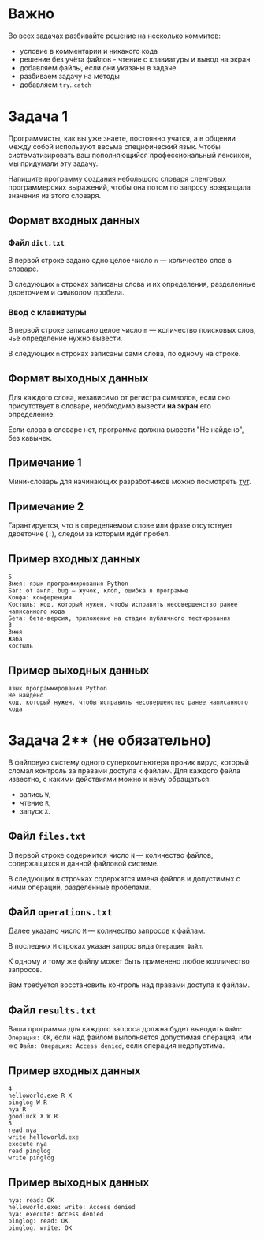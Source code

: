 # Важно

Во всех задачах разбивайте решение на несколько коммитов:
- условие в комментарии и никакого кода
- решение без учёта файлов - чтение с клавиатуры и вывод на экран
- добавляем файлы, если они указаны в задаче
- разбиваем задачу на методы
- добавляем `try`..`catch`

# Задача 1

Программисты, как вы уже знаете, постоянно учатся, а в общении между собой используют весьма специфический язык. Чтобы систематизировать ваш пополняющийся профессиональный лексикон, мы придумали эту задачу.

Напишите программу создания небольшого словаря сленговых программерских выражений, чтобы она потом по запросу возвращала значения из этого словаря.

## Формат входных данных

### Файл `dict.txt`
В первой строке задано одно целое число `n` — количество слов в словаре.

В следующих `n` строках записаны слова и их определения, разделенные двоеточием и символом пробела.

### Ввод с клавиатуры
В первой строке записано целое число `m` — количество поисковых слов, чье определение нужно вывести.

В следующих `m` строках записаны сами слова, по одному на строке.

## Формат выходных данных
Для каждого слова, независимо от регистра символов, если оно присутствует в словаре, необходимо вывести **на экран** его определение.

Если слова в словаре нет, программа должна вывести "Не найдено", без кавычек.

## Примечание 1
Мини-словарь для начинающих разработчиков можно посмотреть [тут](https://ru.hexlet.io/blog/posts/ponimaem-sleng-programmistov-mini-slovar-dlya-nachinayuschih-razrabotchikov).

## Примечание 2
Гарантируется, что в определяемом слове или фразе отсутствует двоеточие (`:`), следом за которым идёт пробел.

## Пример входных данных
```
5
Змея: язык программирования Python
Баг: от англ. bug — жучок, клоп, ошибка в программе
Конфа: конференция
Костыль: код, который нужен, чтобы исправить несовершенство ранее написанного кода
Бета: бета-версия, приложение на стадии публичного тестирования
3
Змея
Жаба
костыль
```

## Пример выходных данных
```
язык программирования Python
Не найдено
код, который нужен, чтобы исправить несовершенство ранее написанного кода
```

# Задача 2** (не обязательно)

В файловую систему одного суперкомпьютера проник вирус, который сломал контроль за правами доступа к файлам. Для каждого файла известно, с какими действиями можно к нему обращаться:
- запись `W`,
- чтение `R`,
- запуск `X`.

## Файл `files.txt`
В первой строке содержится число `N` — количество файлов, содержащихся в данной файловой системе.

В следующих `N` строчках содержатся имена файлов и допустимых с ними операций, разделенные пробелами.

## Файл `operations.txt`
Далее указано чиcло `M` — количество запросов к файлам.

В последних `M` строках указан запрос вида `Операция Файл`.

К одному и тому же файлу может быть применено любое колличество запросов.

Вам требуется восстановить контроль над правами доступа к файлам.

## Файл `results.txt`
Ваша программа для каждого запроса должна будет выводить `Файл: Операция: OK`, если над файлом выполняется допустимая операция, или же `Файл: Операция: Access denied`, если операция недопустима.

## Пример входных данных
```
4
helloworld.exe R X
pinglog W R
nya R
goodluck X W R
5
read nya
write helloworld.exe
execute nya
read pinglog
write pinglog
```

## Пример выходных данных
```
nya: read: OK
helloworld.exe: write: Access denied
nya: execute: Access denied
pinglog: read: OK
pinglog: write: OK
```
